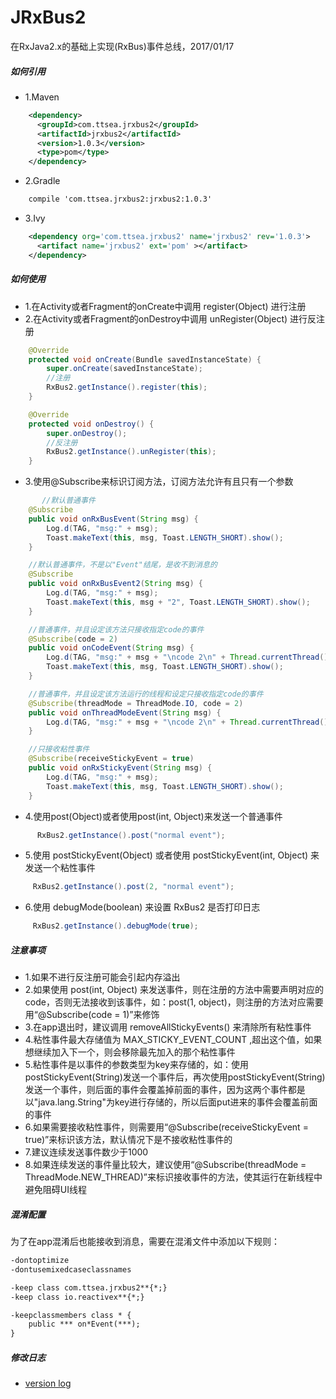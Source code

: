 
# JRxBus2
在RxJava2.x的基础上实现(RxBus)事件总线，2017/01/17

##### 如何引用
 * 1.Maven

```xml
    <dependency>
      <groupId>com.ttsea.jrxbus2</groupId>
      <artifactId>jrxbus2</artifactId>
      <version>1.0.3</version>
      <type>pom</type>
    </dependency>
```

 * 2.Gradle

```xml
    compile 'com.ttsea.jrxbus2:jrxbus2:1.0.3'
```

 * 3.Ivy

```xml
    <dependency org='com.ttsea.jrxbus2' name='jrxbus2' rev='1.0.3'>
      <artifact name='jrxbus2' ext='pom' ></artifact>
    </dependency>
```

##### 如何使用
 * 1.在Activity或者Fragment的onCreate中调用 register(Object) 进行注册
 * 2.在Activity或者Fragment的onDestroy中调用 unRegister(Object) 进行反注册

```java
    @Override
    protected void onCreate(Bundle savedInstanceState) {
        super.onCreate(savedInstanceState);
        //注册
        RxBus2.getInstance().register(this);
    }

    @Override
    protected void onDestroy() {
        super.onDestroy();
        //反注册
        RxBus2.getInstance().unRegister(this);
    }
```

 * 3.使用@Subscribe来标识订阅方法，订阅方法允许有且只有一个参数

```java
       //默认普通事件
    @Subscribe
    public void onRxBusEvent(String msg) {
        Log.d(TAG, "msg:" + msg);
        Toast.makeText(this, msg, Toast.LENGTH_SHORT).show();
    }

    //默认普通事件，不是以"Event"结尾，是收不到消息的
    @Subscribe
    public void onRxBusEvent2(String msg) {
        Log.d(TAG, "msg:" + msg);
        Toast.makeText(this, msg + "2", Toast.LENGTH_SHORT).show();
    }

    //普通事件，并且设定该方法只接收指定code的事件
    @Subscribe(code = 2)
    public void onCodeEvent(String msg) {
        Log.d(TAG, "msg:" + msg + "\ncode 2\n" + Thread.currentThread().getName());
        Toast.makeText(this, msg, Toast.LENGTH_SHORT).show();
    }

    //普通事件，并且设定该方法运行的线程和设定只接收指定code的事件
    @Subscribe(threadMode = ThreadMode.IO, code = 2)
    public void onThreadModeEvent(String msg) {
        Log.d(TAG, "msg:" + msg + "\ncode 2\n" + Thread.currentThread().getName());
    }

    //只接收粘性事件
    @Subscribe(receiveStickyEvent = true)
    public void onRxStickyEvent(String msg) {
        Log.d(TAG, "msg:" + msg);
        Toast.makeText(this, msg, Toast.LENGTH_SHORT).show();
    }
```

 * 4.使用post(Object)或者使用post(int, Object)来发送一个普通事件

```java
      RxBus2.getInstance().post("normal event");
```
 * 5.使用 postStickyEvent(Object) 或者使用 postStickyEvent(int, Object)  来发送一个粘性事件

```java
     RxBus2.getInstance().post(2, "normal event");
```
 * 6.使用 debugMode(boolean) 来设置 RxBus2 是否打印日志

```java
     RxBus2.getInstance().debugMode(true);
```

##### 注意事项
 * 1.如果不进行反注册可能会引起内存溢出
 * 2.如果使用 post(int, Object) 来发送事件，则在注册的方法中需要声明对应的code，否则无法接收到该事件，如：post(1, object)，则注册的方法对应需要用“@Subscribe(code = 1)”来修饰
 * 3.在app退出时，建议调用 removeAllStickyEvents() 来清除所有粘性事件
 * 4.粘性事件最大存储值为 MAX_STICKY_EVENT_COUNT ,超出这个值，如果想继续加入下一个，则会移除最先加入的那个粘性事件
 * 5.粘性事件是以事件的参数类型为key来存储的，如：使用postStickyEvent(String)发送一个事件后，再次使用postStickyEvent(String)发送一个事件，则后面的事件会覆盖掉前面的事件，因为这两个事件都是以"java.lang.String"为key进行存储的，所以后面put进来的事件会覆盖前面的事件
 * 6.如果需要接收粘性事件，则需要用“@Subscribe(receiveStickyEvent = true)”来标识该方法，默认情况下是不接收粘性事件的
 * 7.建议连续发送事件数少于1000
 * 8.如果连续发送的事件量比较大，建议使用“@Subscribe(threadMode = ThreadMode.NEW_THREAD)”来标识接收事件的方法，使其运行在新线程中避免阻碍UI线程

##### 混淆配置
为了在app混淆后也能接收到消息，需要在混淆文件中添加以下规则：
```xml
-dontoptimize
-dontusemixedcaseclassnames

-keep class com.ttsea.jrxbus2**{*;}
-keep class io.reactivex**{*;}

-keepclassmembers class * {
    public *** on*Event(***);
}
```

##### 修改日志
 * [version log](version_log.md)  